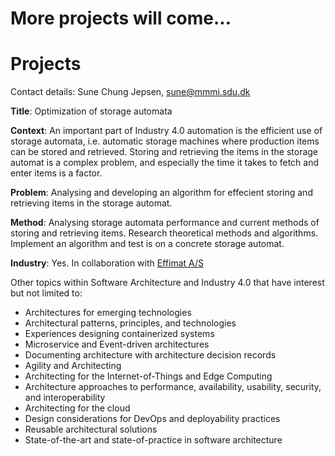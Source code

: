 # More projects will come...

# Projects
Contact details: Sune Chung Jepsen, sune@mmmi.sdu.dk

**Title**: Optimization of storage automata

**Context**: An important part of Industry 4.0 automation is the efficient use of storage automata, i.e. automatic storage machines where production items can be stored and retrieved.
Storing and retrieving the items in the storage automat is a complex problem, and especially the time it takes to fetch and enter items is a factor.

**Problem**: Analysing and developing an algorithm for effecient storing and retrieving items in the storage automat.

**Method**: Analysing storage automata performance and current methods of storing and retrieving items. Research theoretical methods and algorithms. Implement an algorithm and test is on a concrete storage automat.

**Industry**: Yes. In collaboration with [Effimat A/S](https://effimat.com)

Other topics within Software Architecture and Industry 4.0 that have interest but not limited to:
- Architectures for emerging technologies
- Architectural patterns, principles, and technologies
- Experiences designing containerized systems
- Microservice and Event-driven architectures
- Documenting architecture with architecture decision records
- Agility and Architecting
- Architecting for the Internet-of-Things and Edge Computing
- Architecture approaches to performance, availability, usability, security, and interoperability
- Architecting for the cloud
- Design considerations for DevOps and deployability practices
- Reusable architectural solutions
- State-of-the-art and state-of-practice in software architecture
